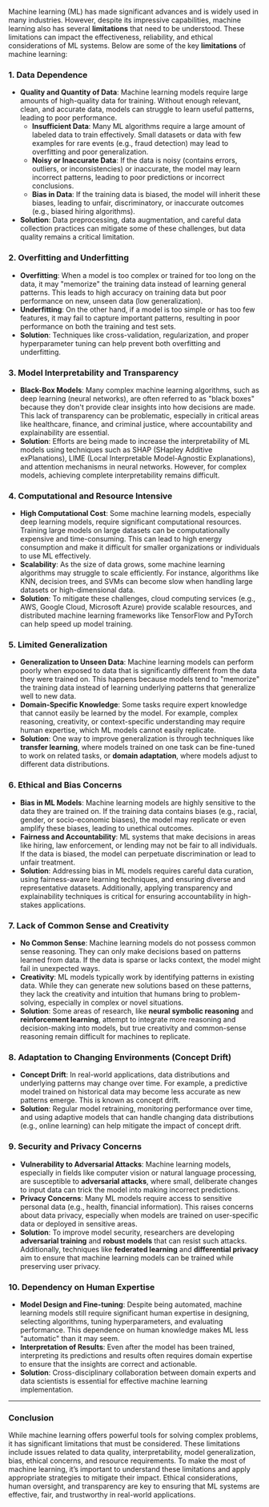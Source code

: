 Machine learning (ML) has made significant advances and is widely used in many industries. However, despite its impressive capabilities, machine learning also has several **limitations** that need to be understood. These limitations can impact the effectiveness, reliability, and ethical considerations of ML systems. Below are some of the key **limitations** of machine learning:

### 1. **Data Dependence**
   - **Quality and Quantity of Data**: Machine learning models require large amounts of high-quality data for training. Without enough relevant, clean, and accurate data, models can struggle to learn useful patterns, leading to poor performance.
     - **Insufficient Data**: Many ML algorithms require a large amount of labeled data to train effectively. Small datasets or data with few examples for rare events (e.g., fraud detection) may lead to overfitting and poor generalization.
     - **Noisy or Inaccurate Data**: If the data is noisy (contains errors, outliers, or inconsistencies) or inaccurate, the model may learn incorrect patterns, leading to poor predictions or incorrect conclusions.
     - **Bias in Data**: If the training data is biased, the model will inherit these biases, leading to unfair, discriminatory, or inaccurate outcomes (e.g., biased hiring algorithms).
   - **Solution**: Data preprocessing, data augmentation, and careful data collection practices can mitigate some of these challenges, but data quality remains a critical limitation.

### 2. **Overfitting and Underfitting**
   - **Overfitting**: When a model is too complex or trained for too long on the data, it may "memorize" the training data instead of learning general patterns. This leads to high accuracy on training data but poor performance on new, unseen data (low generalization).
   - **Underfitting**: On the other hand, if a model is too simple or has too few features, it may fail to capture important patterns, resulting in poor performance on both the training and test sets.
   - **Solution**: Techniques like cross-validation, regularization, and proper hyperparameter tuning can help prevent both overfitting and underfitting.

### 3. **Model Interpretability and Transparency**
   - **Black-Box Models**: Many complex machine learning algorithms, such as deep learning (neural networks), are often referred to as "black boxes" because they don't provide clear insights into how decisions are made. This lack of transparency can be problematic, especially in critical areas like healthcare, finance, and criminal justice, where accountability and explainability are essential.
   - **Solution**: Efforts are being made to increase the interpretability of ML models using techniques such as SHAP (SHapley Additive exPlanations), LIME (Local Interpretable Model-Agnostic Explanations), and attention mechanisms in neural networks. However, for complex models, achieving complete interpretability remains difficult.

### 4. **Computational and Resource Intensive**
   - **High Computational Cost**: Some machine learning models, especially deep learning models, require significant computational resources. Training large models on large datasets can be computationally expensive and time-consuming. This can lead to high energy consumption and make it difficult for smaller organizations or individuals to use ML effectively.
   - **Scalability**: As the size of data grows, some machine learning algorithms may struggle to scale efficiently. For instance, algorithms like KNN, decision trees, and SVMs can become slow when handling large datasets or high-dimensional data.
   - **Solution**: To mitigate these challenges, cloud computing services (e.g., AWS, Google Cloud, Microsoft Azure) provide scalable resources, and distributed machine learning frameworks like TensorFlow and PyTorch can help speed up model training.

### 5. **Limited Generalization**
   - **Generalization to Unseen Data**: Machine learning models can perform poorly when exposed to data that is significantly different from the data they were trained on. This happens because models tend to "memorize" the training data instead of learning underlying patterns that generalize well to new data.
   - **Domain-Specific Knowledge**: Some tasks require expert knowledge that cannot easily be learned by the model. For example, complex reasoning, creativity, or context-specific understanding may require human expertise, which ML models cannot easily replicate.
   - **Solution**: One way to improve generalization is through techniques like **transfer learning**, where models trained on one task can be fine-tuned to work on related tasks, or **domain adaptation**, where models adjust to different data distributions.

### 6. **Ethical and Bias Concerns**
   - **Bias in ML Models**: Machine learning models are highly sensitive to the data they are trained on. If the training data contains biases (e.g., racial, gender, or socio-economic biases), the model may replicate or even amplify these biases, leading to unethical outcomes.
   - **Fairness and Accountability**: ML systems that make decisions in areas like hiring, law enforcement, or lending may not be fair to all individuals. If the data is biased, the model can perpetuate discrimination or lead to unfair treatment.
   - **Solution**: Addressing bias in ML models requires careful data curation, using fairness-aware learning techniques, and ensuring diverse and representative datasets. Additionally, applying transparency and explainability techniques is critical for ensuring accountability in high-stakes applications.

### 7. **Lack of Common Sense and Creativity**
   - **No Common Sense**: Machine learning models do not possess common sense reasoning. They can only make decisions based on patterns learned from data. If the data is sparse or lacks context, the model might fail in unexpected ways.
   - **Creativity**: ML models typically work by identifying patterns in existing data. While they can generate new solutions based on these patterns, they lack the creativity and intuition that humans bring to problem-solving, especially in complex or novel situations.
   - **Solution**: Some areas of research, like **neural symbolic reasoning** and **reinforcement learning**, attempt to integrate more reasoning and decision-making into models, but true creativity and common-sense reasoning remain difficult for machines to replicate.

### 8. **Adaptation to Changing Environments (Concept Drift)**
   - **Concept Drift**: In real-world applications, data distributions and underlying patterns may change over time. For example, a predictive model trained on historical data may become less accurate as new patterns emerge. This is known as concept drift.
   - **Solution**: Regular model retraining, monitoring performance over time, and using adaptive models that can handle changing data distributions (e.g., online learning) can help mitigate the impact of concept drift.

### 9. **Security and Privacy Concerns**
   - **Vulnerability to Adversarial Attacks**: Machine learning models, especially in fields like computer vision or natural language processing, are susceptible to **adversarial attacks**, where small, deliberate changes to input data can trick the model into making incorrect predictions.
   - **Privacy Concerns**: Many ML models require access to sensitive personal data (e.g., health, financial information). This raises concerns about data privacy, especially when models are trained on user-specific data or deployed in sensitive areas.
   - **Solution**: To improve model security, researchers are developing **adversarial training** and **robust models** that can resist such attacks. Additionally, techniques like **federated learning** and **differential privacy** aim to ensure that machine learning models can be trained while preserving user privacy.

### 10. **Dependency on Human Expertise**
   - **Model Design and Fine-tuning**: Despite being automated, machine learning models still require significant human expertise in designing, selecting algorithms, tuning hyperparameters, and evaluating performance. This dependence on human knowledge makes ML less "automatic" than it may seem.
   - **Interpretation of Results**: Even after the model has been trained, interpreting its predictions and results often requires domain expertise to ensure that the insights are correct and actionable.
   - **Solution**: Cross-disciplinary collaboration between domain experts and data scientists is essential for effective machine learning implementation.

---

### Conclusion

While machine learning offers powerful tools for solving complex problems, it has significant limitations that must be considered. These limitations include issues related to data quality, interpretability, model generalization, bias, ethical concerns, and resource requirements. To make the most of machine learning, it’s important to understand these limitations and apply appropriate strategies to mitigate their impact. Ethical considerations, human oversight, and transparency are key to ensuring that ML systems are effective, fair, and trustworthy in real-world applications.
